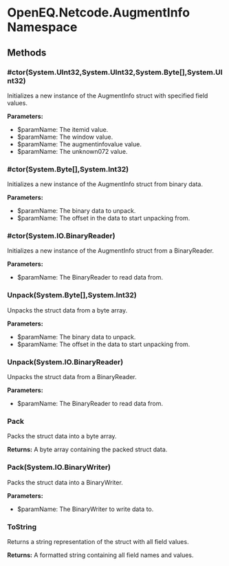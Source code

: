 ﻿# OpenEQ.Netcode.AugmentInfo Namespace

## Methods

### #ctor(System.UInt32,System.UInt32,System.Byte[],System.UInt32)

Initializes a new instance of the AugmentInfo struct with specified field values.

**Parameters:**

- $paramName: The itemid value.
- $paramName: The window value.
- $paramName: The augmentinfovalue value.
- $paramName: The unknown072 value.

### #ctor(System.Byte[],System.Int32)

Initializes a new instance of the AugmentInfo struct from binary data.

**Parameters:**

- $paramName: The binary data to unpack.
- $paramName: The offset in the data to start unpacking from.

### #ctor(System.IO.BinaryReader)

Initializes a new instance of the AugmentInfo struct from a BinaryReader.

**Parameters:**

- $paramName: The BinaryReader to read data from.

### Unpack(System.Byte[],System.Int32)

Unpacks the struct data from a byte array.

**Parameters:**

- $paramName: The binary data to unpack.
- $paramName: The offset in the data to start unpacking from.

### Unpack(System.IO.BinaryReader)

Unpacks the struct data from a BinaryReader.

**Parameters:**

- $paramName: The BinaryReader to read data from.

### Pack

Packs the struct data into a byte array.

**Returns:** A byte array containing the packed struct data.

### Pack(System.IO.BinaryWriter)

Packs the struct data into a BinaryWriter.

**Parameters:**

- $paramName: The BinaryWriter to write data to.

### ToString

Returns a string representation of the struct with all field values.

**Returns:** A formatted string containing all field names and values.


